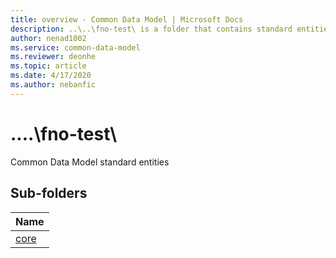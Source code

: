 ```yaml
---
title: overview - Common Data Model | Microsoft Docs
description: ..\..\fno-test\ is a folder that contains standard entities related to the Common Data Model.
author: nenad1002
ms.service: common-data-model
ms.reviewer: deonhe
ms.topic: article
ms.date: 4/17/2020
ms.author: nebanfic
---
```


# ..\..\fno-test\

Common Data Model standard entities  

## Sub-folders

|Name|
|---|
|[core](core/overview.md)|



